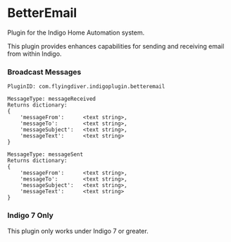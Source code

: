 # BetterEmail

Plugin for the Indigo Home Automation system.

This plugin provides enhances capabilities for sending and receiving email from within Indigo.


### Broadcast Messages

    PluginID: com.flyingdiver.indigoplugin.betteremail

    MessageType: messageReceived 
    Returns dictionary:
    {
    	'messageFrom':  	<text string>,
		'messageTo': 		<text string>,
		'messageSubject': 	<text string>,
		'messageText': 		<text string>
	}

    MessageType: messageSent
    Returns dictionary:
    {
    	'messageFrom':  	<text string>,
		'messageTo': 		<text string>,
		'messageSubject': 	<text string>,
		'messageText': 		<text string>
	}

### Indigo 7 Only


This plugin only works under Indigo 7 or greater.